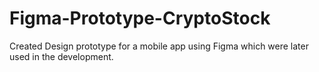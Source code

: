 # Figma-Prototype-CryptoStock
Created Design prototype for a mobile app using Figma which were later used in the development.
